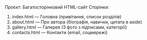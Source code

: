 Проєкт: Багатосторінковий HTML-сайт
Сторінки:
1) index.html — Головна (привітання,  список розділів)
2) about.html — Про автора (біографія, навички, цитата в aside)
3) gallery.html — Галерея (3 фото з підписами, категорії)
4) contacts.html — Контакти (email, соцмережі)
